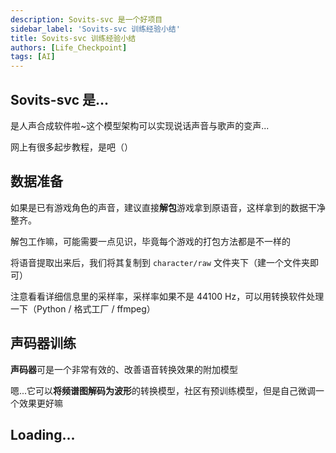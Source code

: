 ```yaml
---
description: Sovits-svc 是一个好项目
sidebar_label: 'Sovits-svc 训练经验小结'
title: Sovits-svc 训练经验小结
authors: [Life_Checkpoint]
tags: [AI]
---
```


## Sovits-svc 是...

是人声合成软件啦~这个模型架构可以实现说话声音与歌声的变声...

网上有很多起步教程，是吧（）

## 数据准备

如果是已有游戏角色的声音，建议直接**解包**游戏拿到原语音，这样拿到的数据干净整齐。

解包工作嘛，可能需要一点见识，毕竟每个游戏的打包方法都是不一样的

将语音提取出来后，我们将其复制到 `character/raw` 文件夹下（建一个文件夹即可）

注意看看详细信息里的采样率，采样率如果不是 $44100$ Hz，可以用转换软件处理一下（Python / 格式工厂 / ffmpeg）

## 声码器训练

**声码器**可是一个非常有效的、改善语音转换效果的附加模型

嗯...它可以**将频谱图解码为波形**的转换模型，社区有预训练模型，但是自己微调一个效果更好嘛

## Loading...